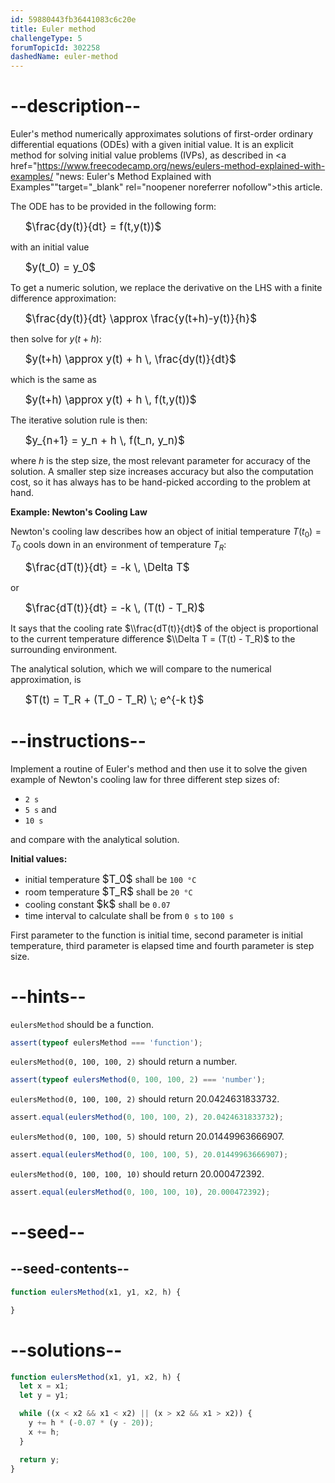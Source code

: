 ```yaml
---
id: 59880443fb36441083c6c20e
title: Euler method
challengeType: 5
forumTopicId: 302258
dashedName: euler-method
---
```


# --description--

Euler's method numerically approximates solutions of first-order ordinary differential equations (ODEs) with a given initial value. It is an explicit method for solving initial value problems (IVPs), as described in <a href="<https://www.freecodecamp.org/news/eulers-method-explained-with-examples/> "news: Euler's Method Explained with Examples""target="_blank" rel="noopener noreferrer nofollow">this article</a>.

The ODE has to be provided in the following form:

<ul style='list-style: none;'>
  <li><big>$\frac{dy(t)}{dt} = f(t,y(t))$</big></li>
</ul>

with an initial value

<ul style='list-style: none;'>
  <li><big>$y(t_0) = y_0$</big></li>
</ul>

To get a numeric solution, we replace the derivative on the LHS with a finite difference approximation:

<ul style='list-style: none;'>
  <li><big>$\frac{dy(t)}{dt}  \approx \frac{y(t+h)-y(t)}{h}$</big></li>
</ul>

then solve for $y(t+h)$:

<ul style='list-style: none;'>
  <li><big>$y(t+h) \approx y(t) + h \, \frac{dy(t)}{dt}$</big></li>
</ul>

which is the same as

<ul style='list-style: none;'>
  <li><big>$y(t+h) \approx y(t) + h \, f(t,y(t))$</big></li>
</ul>

The iterative solution rule is then:

<ul style='list-style: none;'>
  <li><big>$y_{n+1} = y_n + h \, f(t_n, y_n)$</big></li>
</ul>

where $h$ is the step size, the most relevant parameter for accuracy of the solution. A smaller step size increases accuracy but also the computation cost, so it has always has to be hand-picked according to the problem at hand.

**Example: Newton's Cooling Law**

Newton's cooling law describes how an object of initial temperature $T(t_0) = T_0$ cools down in an environment of temperature $T_R$:

<ul style='list-style: none;'>
  <li><big>$\frac{dT(t)}{dt} = -k \, \Delta T$</big></li>
</ul>

or

<ul style='list-style: none;'>
  <li><big>$\frac{dT(t)}{dt} = -k \, (T(t) - T_R)$</big></li>
</ul>

It says that the cooling rate $\\frac{dT(t)}{dt}$ of the object is proportional to the current temperature difference $\\Delta T = (T(t) - T_R)$ to the surrounding environment.

The analytical solution, which we will compare to the numerical approximation, is

<ul style='list-style: none;'>
  <li><big>$T(t) = T_R + (T_0 - T_R) \; e^{-k t}$</big></li>
</ul>

# --instructions--

Implement a routine of Euler's method and then use it to solve the given example of Newton's cooling law for three different step sizes of:

<ul>
  <li><code>2 s</code></li>
  <li><code>5 s</code> and</li>
  <li><code>10 s</code></li>
</ul>

and compare with the analytical solution.

**Initial values:**

<ul>
  <li>initial temperature <big>$T_0$</big> shall be <code>100 °C</code></li>
  <li>room temperature <big>$T_R$</big> shall be <code>20 °C</code></li>
  <li>cooling constant <big>$k$</big> shall be <code>0.07</code></li>
  <li>time interval to calculate shall be from <code>0 s</code> to <code>100 s</code></li>
</ul>  

First parameter to the function is initial time, second parameter is initial temperature, third parameter is elapsed time and fourth parameter is step size.

# --hints--

`eulersMethod` should be a function.

```js
assert(typeof eulersMethod === 'function');
```

`eulersMethod(0, 100, 100, 2)` should return a number.

```js
assert(typeof eulersMethod(0, 100, 100, 2) === 'number');
```

`eulersMethod(0, 100, 100, 2)` should return 20.0424631833732.

```js
assert.equal(eulersMethod(0, 100, 100, 2), 20.0424631833732);
```

`eulersMethod(0, 100, 100, 5)` should return 20.01449963666907.

```js
assert.equal(eulersMethod(0, 100, 100, 5), 20.01449963666907);
```

`eulersMethod(0, 100, 100, 10)` should return 20.000472392.

```js
assert.equal(eulersMethod(0, 100, 100, 10), 20.000472392);
```

# --seed--

## --seed-contents--

```js
function eulersMethod(x1, y1, x2, h) {

}
```

# --solutions--

```js
function eulersMethod(x1, y1, x2, h) {
  let x = x1;
  let y = y1;

  while ((x < x2 && x1 < x2) || (x > x2 && x1 > x2)) {
    y += h * (-0.07 * (y - 20));
    x += h;
  }

  return y;
}
```
